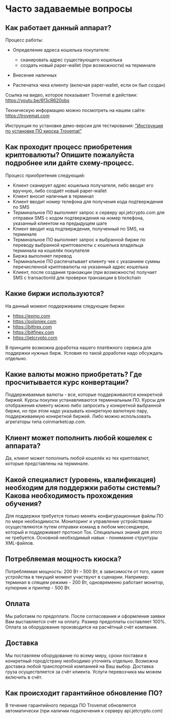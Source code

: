 # Часто задаваемые вопросы
## Как работает данный аппарат?
        
Процесс работы:
- Определение адреса кошелька покупателя:
    
    - сканировать адрес существующего кошелька 
    - создать новый paper-wallet (при возможности) на терминале
- Внесение наличных
- Распечатка чека клиенту (включая paper-wallet, если он был создан)

Ссылка на видео, которое показывает Trovemat в действии: https://youtu.be/6f3cR620obs

Техническую информацию можно посмотреть на нашем сайте: https://trovemat.com

Инструкция по установке демо-версии для тестирования: ["Инструкция по установке ПО киоска Trovemat"](https://github.com/trovemat/docs/blob/master/docs/Kiosk/Install%20[ru].md)
    
## Как проходит процесс приобретения криптовалюты? Опишите пожалуйста подробнее или дайте схему-процесс.
Процесс приобретения следующий: 
- Клиент сканирует адрес кошелька получателя, либо вводит его вручную, либо создаёт новый paper-wallet
- Клиент вносит наличные в терминал
- Клиент вводит номер телефона для получения кода подтверждения по SMS 
- Терминальное ПО выполняет запрос к серверу api.jetcrypto.com для отправки SMS с кодом подтверждения на номер телефона, указанный клиентом на предыдущем шаге
- Клиент вводит код подтверждения, полученный по SMS, на терминале
- Терминальное ПО выполняет запрос к выбранной бирже по переводу выбранной криптовалюты с кошелька владельца терминала на кошелёк покупателя
- Биржа выполняет перевод
- Терминальное ПО распечатывает клиенту чек с указанием суммы перечисленной криптовалюты на указанный адрес кошелька
- Клиент, после создания транзакции (при возможности) получает SMS с transactionId для проверки транзакции в blockchain

## Какие биржи используются?
    
На данный момент поддерживаем следующие биржи: 
- https://exmo.com
- https://poloniex.com
- https://bittrex.com
- https://bitfinex.com
- https://jetcrypto.com

В принципе возможна доработка нашего платёжного сервиса для поддержки нужных бирж. Условия по такой доработке надо обсуждать отдельно.

## Какие валюты можно приобретать? Где просчитывается курс конвертации?
    
Поддерживаемые валюты - все, которые поддерживаются конкретной биржей. Курсы покупки устанавливаются терминальным ПО. Курсы для отображения клиенту можно либо запросить у конкретной выбранной биржи, но при этом надо указывать конкретную валютную пару, поддерживаемую конкретной биржей. Либо можно использовать агрегаторы типа coinmarketcap.com.

## Клиент может пополнить любой кошелек с аппарата? 

Да, клиент может пополнить любой кошелёк из тех криптовалют, которые представлены на терминале.

## Какой специалист (уровень, квалификация) необходим для поддержки работы системы? Какова необходимость прохождения обучения?
    
Для поддержки требуется только менять конфигурационные файлы ПО по мере необходимости. Мониторинг и управление устройствами осуществляются путем отправки команд в любом мессенджере, который и поддерживает протокол Tox. Специальных знаний для этого не требуется. Основной необходимый навык - понимание структуры XML-файлов.

## Потребляемая мощность киоска?
    
Потребляемая мощность: 200 Вт – 500 Вт, в зависимости от того, какие устройства в текущий момент участвуют в сценарии. Например: терминал в спящем режиме - 200 Вт, одновременно работает монитор, купюрник и принтер - 500 Вт.

## Оплата
    
Мы работаем по предоплате. После согласования и оформления заявки Вам выставляется счёт на оплату. Размер предоплаты составляет 100%. Оплата за оборудование производится на расчётный счёт компании.

## Доставка
    
Мы поставляем оборудование по всему миру, сроки поставки в конкретный город/страну необходимо уточнять отдельно. Возможна доставка любой транспортной компанией на Ваш выбор. Доставка груза осуществляется за счёт клиента. Услуги перевозчика мы можем включить в счёт.

## Как происходит гарантийное обновление ПО?
    
В течение гарантийного периода ПО Trovemat обновляется автоматически (при наличии подключения к серверу api.jetcrypto.com)
